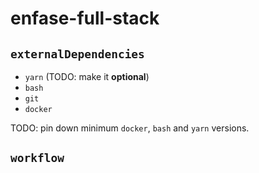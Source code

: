 # enfase-full-stack

## `externalDependencies`

- `yarn` (TODO: make it **optional**)
- `bash`
- `git`
- `docker`

TODO: pin down minimum `docker`, `bash` and `yarn` versions.

## `workflow`

